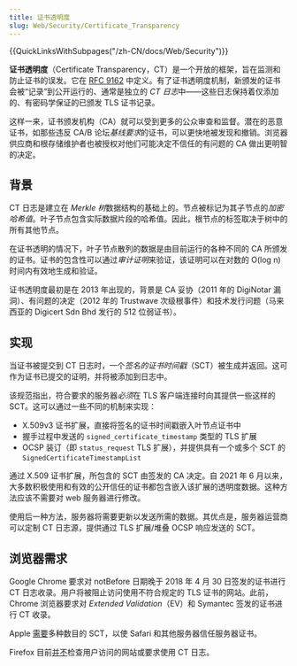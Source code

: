 ```yaml
---
title: 证书透明度
slug: Web/Security/Certificate_Transparency
---
```


{{QuickLinksWithSubpages("/zh-CN/docs/Web/Security")}}

**证书透明度**（Certificate Transparency，CT）是一个开放的框架，旨在监测和防止证书的误发。它在 [RFC 9162](https://www.rfc-editor.org/rfc/rfc9162) 中定义。有了证书透明度机制，新颁发的证书会被“记录”到公开运行的、通常是独立的 *CT 日志*中——这些日志保持着仅添加的、有密码学保证的已颁发 TLS 证书记录。

这样一来，证书颁发机构（CA）就可以受到更多的公众审查和监督。潜在的恶意证书，如那些违反 CA/B 论坛*基线要求*的证书，可以更快地被发现和撤销。浏览器供应商和根存储维护者也被授权对他们可能决定不信任的有问题的 CA 做出更明智的决定。

## 背景

CT 日志是建立在 *Merkle 树*数据结构的基础上的。节点被标记为其子节点的*加密哈希值*。叶子节点包含实际数据片段的哈希值。因此，根节点的标签取决于树中的所有其他节点。

在证书透明的情况下，叶子节点散列的数据是由目前运行的各种不同的 CA 所颁发的证书。证书的包含性可以通过*审计证明*来验证，该证明可以在对数的 O(log n) 时间内有效地生成和验证。

证书透明度最初是在 2013 年出现的，背景是 CA 妥协（2011 年的 DigiNotar 漏洞）、有问题的决定（2012 年的 Trustwave 次级根事件）和技术发行问题（马来西亚的 Digicert Sdn Bhd 发行的 512 位弱证书）。

## 实现

当证书被提交到 CT 日志时，一个*签名的证书时间戳*（SCT）被生成并返回。这可作为证书已提交的证明，并将被添加到日志中。

该规范指出，符合要求的服务器*必须*在 TLS 客户端连接时向其提供一些这样的 SCT。这可以通过一些不同的机制来实现：

- X.509v3 证书扩展，直接将签名的证书时间戳嵌入叶节点证书中
- 握手过程中发送的 `signed_certificate_timestamp` 类型的 TLS 扩展
- OCSP 装订（即 `status_request` TLS 扩展），并提供具有一个或多个 SCT 的 `SignedCertificateTimestampList`

通过 X.509 证书扩展，所包含的 SCT 由签发的 CA 决定。自 2021 年 6 月以来，大多数积极使用和有效的公开信任的证书都包含嵌入该扩展的透明度数据。这种方法应该不需要对 web 服务器进行修改。

使用后一种方法，服务器将需要更新以发送所需的数据。其优点是，服务器运营商可以定制 CT 日志源，提供通过 TLS 扩展/堆叠 OCSP 响应发送的 SCT。

## 浏览器需求

Google Chrome 要求对 notBefore 日期晚于 2018 年 4 月 30 日签发的证书进行 CT 日志收录。用户将被阻止访问使用不符合规定的 TLS 证书的网站。此前，Chrome 浏览器要求对 _Extended Validation_（EV）和 Symantec 签发的证书进行 CT 收录。

Apple [需要](https://support.apple.com/en-us/HT205280)多种数目的 SCT，以使 Safari 和其他服务器信任服务器证书。

Firefox 目前[并不](https://bugzilla.mozilla.org/show_bug.cgi?id=1281469)检查用户访问的网站或要求使用 CT 日志。
